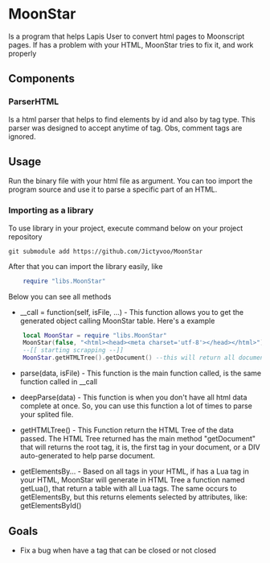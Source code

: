 # MoonStar

Is a program that helps Lapis User to convert html pages to Moonscript pages. If has a problem with your HTML, MoonStar tries to fix it, and work properly

## Components

### ParserHTML

Is a html parser that helps to find elements by id and also by tag type. This parser was designed to accept anytime of tag. Obs, comment tags are ignored.

## Usage

Run the binary file with your html file as argument. You can too import the program source and use it to parse a specific part of an HTML.

### Importing as a library

To use library in your project, execute command below on your project repository

```shell
git submodule add https://github.com/Jictyvoo/MoonStar
```
After that you can import the library easily, like

```lua
    require "libs.MoonStar"
```
Below you can see all methods

* __call = function(self, isFile, ...) - This function allows you to get the generated object calling MoonStar table. Here's a example 
```lua
    local MoonStar = require "libs.MoonStar"
    MoonStar(false, "<html><head><meta charset='utf-8'></head></html>")
    --[[ starting scrapping --]]
    MoonStar.getHTMLTree().getDocument() --this will return all document
```

* parse(data, isFile) - This function is the main function called, is the same function called in __call

* deepParse(data) - This function is when you don't have all html data complete at once. So, you can use this function a lot of times to parse your splited file.

* getHTMLTree() - This Function return the HTML Tree of the data passed. The HTML Tree returned has the main method "getDocument" that will returns the root tag, it is, the first tag in your document, or a DIV auto-generated to help parse document.

* getElementsBy... - Based on all tags in your HTML, if has a Lua tag in your HTML, MoonStar will generate in HTML Tree a function named getLua(), that return a table with all Lua tags. The same occurs to getElementsBy, but this returns elements selected by attributes, like: getElementsById()

## Goals

* Fix a bug when have a tag that can be closed or not closed
